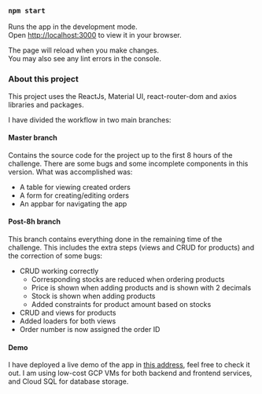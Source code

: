 ### `npm start`

Runs the app in the development mode.\
Open [http://localhost:3000](http://localhost:3000) to view it in your browser.

The page will reload when you make changes.\
You may also see any lint errors in the console.

### About this project
This project uses the ReactJs, Material UI, react-router-dom and axios libraries and packages.

I have divided the workflow in two main branches:

#### Master branch
Contains the source code for the project up to the first 8 hours of the challenge. There are some bugs and some incomplete components in this version. What was accomplished was:

- A table for viewing created orders
- A form for creating/editing orders
- An appbar for navigating the app

#### Post-8h branch
This branch contains everything done in the remaining time of the challenge. This includes the extra steps (views and CRUD for products) and the correction of some bugs:

- CRUD working correctly
	- Corresponding stocks are reduced when ordering products
	- Price is shown when adding products and is shown with 2 decimals
	- Stock is shown when adding products
	- Added constraints for product amount based on stocks
- CRUD and views for products
- Added loaders for both views
- Order number is now assigned the order ID

#### Demo
I have deployed a live demo of the app in [this address](http://34.95.219.44:3000/), feel free to check it out. I am using low-cost GCP VMs for both backend and frontend services, and Cloud SQL for database storage.
